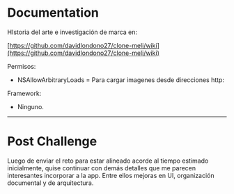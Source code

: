 # Documentation

HIstoria del arte e investigación de marca en:

[https://github.com/davidlondono27/clone-meli/wiki](https://github.com/davidlondono27/clone-meli/wiki)

Permisos:

- NSAllowArbitraryLoads = Para cargar imagenes desde direcciones http:

Framework:

- Ninguno.

---

# Post Challenge

Luego de enviar el reto para estar alineado acorde al tiempo estimado inicialmente, quise continuar con demás detalles que me parecen interesantes incorporar a la app. Entre ellos mejoras en UI, organización documental y de arquitectura.

